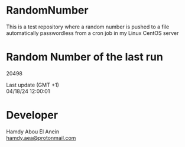# RandomNumber    
This is a test repository where a random number is pushed to a file automatically passwordless from a cron job in my Linux CentOS server    
# Random Number of the last run   
20498
      
Last update (GMT +1)    
04/18/24 12:00:01
# Developer    
Hamdy Abou El Anein   
hamdy.aea@protonmail.com
